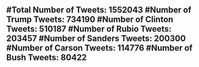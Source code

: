 #Total Number of Tweets: 1552043 
#Number of Trump Tweets: 734190
#Number of Clinton Tweets: 510187
#Number of Rubio Tweets: 203457
#Number of Sanders Tweets: 200300
#Number of Carson Tweets: 114776
#Number of Bush Tweets: 80422
---
